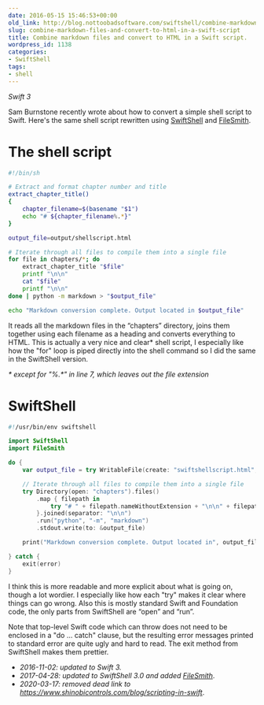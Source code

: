 ```yaml
---
date: 2016-05-15 15:46:53+00:00
old_link: http://blog.nottoobadsoftware.com/swiftshell/combine-markdown-files-and-convert-to-html-in-a-swift-script/
slug: combine-markdown-files-and-convert-to-html-in-a-swift-script
title: Combine markdown files and convert to HTML in a Swift script.
wordpress_id: 1138
categories:
- SwiftShell
tags:
- shell
---
```


_Swift 3_

Sam Burnstone recently wrote about how to convert a simple shell script to Swift. Here's the same shell script rewritten using [SwiftShell](https://github.com/kareman/SwiftShell) and [FileSmith](https://github.com/kareman/FileSmith).

<!-- more -->

# The shell script
    
```bash
#!/bin/sh

# Extract and format chapter number and title
extract_chapter_title()
{
    chapter_filename=$(basename "$1")
    echo "# ${chapter_filename%.*}"
}

output_file=output/shellscript.html

# Iterate through all files to compile them into a single file
for file in chapters/*; do
    extract_chapter_title "$file"
    printf "\n\n"
    cat "$file"
    printf "\n\n"
done | python -m markdown > "$output_file"

echo "Markdown conversion complete. Output located in $output_file"
```

It reads all the markdown files in the “chapters” directory, joins them together using each filename as a heading and converts everything to HTML. This is actually a very nice and clear* shell script, I especially like how the "for" loop is piped directly into the shell command so I did the same in the SwiftShell version.

_* except for "%.*" in line 7, which leaves out the file extension_

# SwiftShell



```swift
#!/usr/bin/env swiftshell

import SwiftShell
import FileSmith

do {
    var output_file = try WritableFile(create: "swiftshellscript.html", ifExists: .replace)

    // Iterate through all files to compile them into a single file
    try Directory(open: "chapters").files()
        .map { filepath in
            try "# " + filepath.nameWithoutExtension + "\n\n" + filepath.open().read()
        }.joined(separator: "\n\n")
        .run("python", "-m", "markdown")
        .stdout.write(to: &output_file)

    print("Markdown conversion complete. Output located in", output_file.path)

} catch {
    exit(error)
}
```

I think this is more readable and more explicit about what is going on, though a lot wordier. I especially like how each "try" makes it clear where things can go wrong. Also this is mostly standard Swift and Foundation code, the only parts from SwiftShell are “open” and “run”.

Note that top-level Swift code which can throw does not need to be enclosed in a "do ... catch" clause, but the resulting error messages printed to standard error are quite ugly and hard to read. The exit method from SwiftShell makes them prettier.

* _2016-11-02: updated to Swift 3._
* _2017-04-28: updated to SwiftShell 3.0 and added [FileSmith](https://github.com/kareman/FileSmith)_.
* _2020-03-17: removed dead link to https://www.shinobicontrols.com/blog/scripting-in-swift_.
